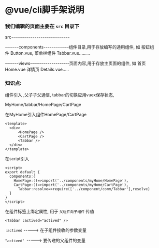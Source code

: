 # @vue/cli脚手架说明

### 我们编辑的页面主要在 `src` 目录下

src------------------------------

-------components-------------组件目录,用于存放编写的通用组件, 如 按钮组件  Button.vue, 菜单栏组件 Tabbar.vue.........

-------views--------------------页面内容,用于存放主页面的组件, 如 首页 Home.vue  详情页 Details.vue.....

### 知识点:

组件引入 ,父子子父通信, tabbar的切换应用vuex保存状态,

MyHome/tabbar/HomePage/CartPage

在MyHome引入组件HomePage/CartPage

```
<template>
  <div>
      <HomePage />
      <CartPage />
      <Tabbar />
  </div>
</template>
```

在script引入

```
<script>
export default {
  components:{
    HomePage:()=>import('../components/myHome/HomePage'),
    CartPage:()=>import('../components/myHome/CartPage'),
      Tabbar:resolve=>require(['../component/comm/Tabbar'],resolve)
  }
}
</script>
```

在组件标签上绑定属性, 用于 `父组件向子组件` 传值

```
<Tabbar :actived="actived" />
```

`:actived` ----->   在子组件接收的参数变量

`"actived" `----->  要传递的父组件的变量

